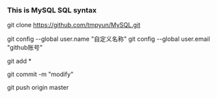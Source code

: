 ### This is MySQL SQL syntax

git clone https://github.com/tmpyun/MySQL.git

git config --global user.name "自定义名称"
git config --global user.email "github账号"

git add *

git commit -m "modify"

git push origin master
